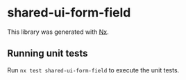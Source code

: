 # shared-ui-form-field

This library was generated with [Nx](https://nx.dev).

## Running unit tests

Run `nx test shared-ui-form-field` to execute the unit tests.
